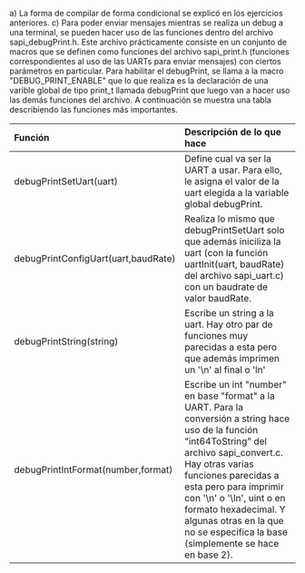 a) La forma de compilar de forma condicional se explicó en los ejercicios anteriores.
c) Para poder enviar mensajes mientras se realiza un debug a una terminal, se pueden hacer uso de las funciones dentro del archivo sapi_debugPrint.h. Este archivo prácticamente consiste en un conjunto de macros que se definen como funciones del archivo sapi_print.h (funciones correspondientes al uso de las UARTs para enviar mensajes) con ciertos parámetros en particular. Para habilitar el debugPrint, se llama a la macro "DEBUG_PRINT_ENABLE" que lo que realiza es la declaración de una varible global de tipo print_t llamada debugPrint que luego van a hacer uso las demás funciones del archivo. A continuación se muestra una tabla describiendo las funciones más importantes.

|Función|Descripción de lo que hace|
|:------------------------------------------------------------|:---------------------------------------------|
|debugPrintSetUart(uart)|Define cual va ser la UART a usar. Para ello, le asigna el valor de la uart elegida a la variable global debugPrint.|
|debugPrintConfigUart(uart,baudRate) | Realiza lo mismo que debugPrintSetUart solo que además iniciliza la uart (con la función uartInit(uart, baudRate) del archivo sapi_uart.c) con un baudrate de valor baudRate.|
|debugPrintString(string)|Escribe un string a la uart. Hay otro par de funciones muy parecidas a esta pero que además imprimen un '\n' al final o 'ln'|
|debugPrintIntFormat(number,format)|Escribe un int "number" en base "format" a la UART. Para la conversión a string hace uso de la función "int64ToString" del archivo sapi_convert.c. Hay otras varias funciones parecidas a esta pero para imprimir con '\n' o '\ln', uint o en formato hexadecimal. Y algunas otras en la que no se especifica la base (simplemente se hace en base 2).|

